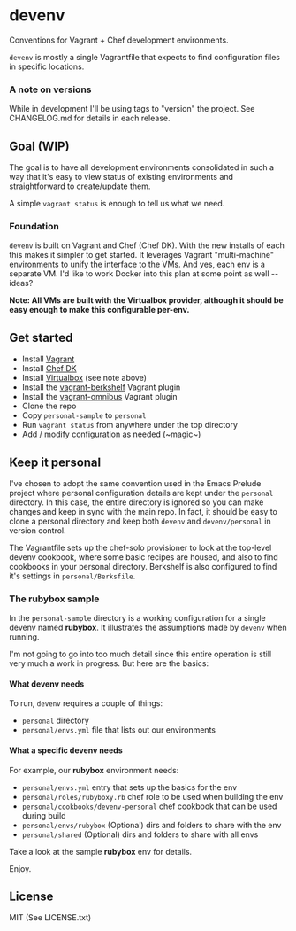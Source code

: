 # devenv

Conventions for Vagrant + Chef development environments.

`devenv` is mostly a single Vagrantfile that expects to find configuration
files in specific locations.

### A note on versions
While in development I'll be using tags to "version" the project. See
CHANGELOG.md for details in each release.

## Goal (WIP)

The goal is to have all development environments consolidated in such a way
that it's easy to view status of existing environments and straightforward to
create/update them.

A simple `vagrant status` is enough to tell us what we need.

### Foundation

`devenv` is built on Vagrant and Chef (Chef DK). With the new installs of each
this makes it simpler to get started. It leverages Vagrant "multi-machine"
environments to unify the interface to the VMs. And yes, each env is a
separate VM. I'd like to work Docker into this plan at some point as well --
ideas?

**Note: All VMs are built with the Virtualbox provider, although it should be
easy enough to make this configurable per-env.**

## Get started

* Install [Vagrant](https://www.vagrantup.com)
* Install [Chef DK](https://downloads.chef.io/chef-dk/)
* Install [Virtualbox](https://www.virtualbox.org) (see note above)
* Install the [vagrant-berkshelf](https://github.com/berkshelf/vagrant-berkshelf) Vagrant plugin
* Install the [vagrant-omnibus](https://github.com/chef/vagrant-omnibus) Vagrant plugin
* Clone the repo
* Copy `personal-sample` to `personal`
* Run `vagrant status` from anywhere under the top directory
* Add / modify configuration as needed (~magic~)

## Keep it personal

I've chosen to adopt the same convention used in the Emacs Prelude project where
personal configuration details are kept under the `personal` directory. In this
case, the entire directory is ignored so you can make changes and keep in sync
with the main repo. In fact, it should be easy to clone a personal directory
and keep both `devenv` and `devenv/personal` in version control.

The Vagrantfile sets up the chef-solo provisioner to look at the top-level
devenv cookbook, where some basic recipes are housed, and also to find
cookbooks in your personal directory. Berkshelf is also configured to
find it's settings in `personal/Berksfile`.

### The rubybox sample

In the `personal-sample` directory is a working configuration for a single
devenv named **rubybox**. It illustrates the assumptions made by `devenv`
when running.

I'm not going to go into too much detail since this entire operation is still
very much a work in progress. But here are the basics:

#### What devenv needs

To run, `devenv` requires a couple of things:

* `personal` directory
* `personal/envs.yml` file that lists out our environments

#### What a specific devenv needs

For example, our **rubybox** environment needs:

* `personal/envs.yml` entry that sets up the basics for the env
* `personal/roles/rubyboxy.rb` chef role to be used when building the env
* `personal/cookbooks/devenv-personal` chef cookbook that can be used during build
* `personal/envs/rubybox` (Optional) dirs and folders to share with the env
* `personal/shared` (Optional) dirs and folders to share with all envs

Take a look at the sample **rubybox** env for details.

Enjoy.

## License

MIT (See LICENSE.txt)
